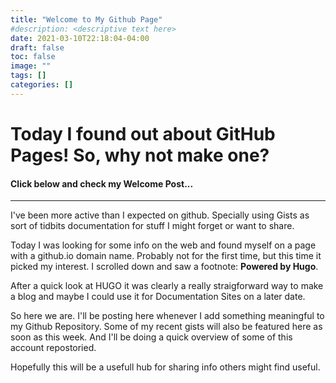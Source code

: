 ```yaml
---
title: "Welcome to My Github Page"
#description: <descriptive text here>
date: 2021-03-10T22:18:04-04:00
draft: false 
toc: false
image: ""
tags: []
categories: []
---
```


# Today I found out about GitHub Pages! So, why not make one? 
#### Click below and check my Welcome Post...
<!--more-->
---
I've been more active than I expected on github. Specially using Gists as sort of tidbits documentation for stuff I might forget or want to share.

Today I was looking for some info on the web and found myself on a page with a github.io domain name. Probably not for the first time, but this time it picked my interest. I scrolled down and saw a footnote: **Powered by Hugo**. 

After a quick look at HUGO it was clearly a really straigforward way to make a blog and maybe I could use it for Documentation Sites on a later date. 

So here we are. I'll be posting here whenever I add something meaningful to my Github Repository. Some of my recent gists will also be featured here as soon as this week. And I'll be doing a quick overview of some of this account repostoried.

Hopefully this will be a usefull hub for sharing info others might find useful. 
